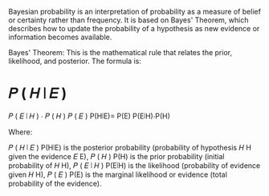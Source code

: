 Bayesian probability is an interpretation of probability as a measure of belief or certainty rather than frequency. It is based on Bayes' Theorem, which describes how to update the probability of a hypothesis as new evidence or information becomes available.



Bayes' Theorem: This is the mathematical rule that relates the prior, likelihood, and posterior. The formula is:

𝑃
(
𝐻
∣
𝐸
)
=
𝑃
(
𝐸
∣
𝐻
)
⋅
𝑃
(
𝐻
)
𝑃
(
𝐸
)
P(H∣E)= 
P(E)
P(E∣H)⋅P(H)
​
 
Where:

𝑃
(
𝐻
∣
𝐸
)
P(H∣E) is the posterior probability (probability of hypothesis 
𝐻
H given the evidence 
𝐸
E),
𝑃
(
𝐻
)
P(H) is the prior probability (initial probability of 
𝐻
H),
𝑃
(
𝐸
∣
𝐻
)
P(E∣H) is the likelihood (probability of evidence given 
𝐻
H),
𝑃
(
𝐸
)
P(E) is the marginal likelihood or evidence (total probability of the evidence).
